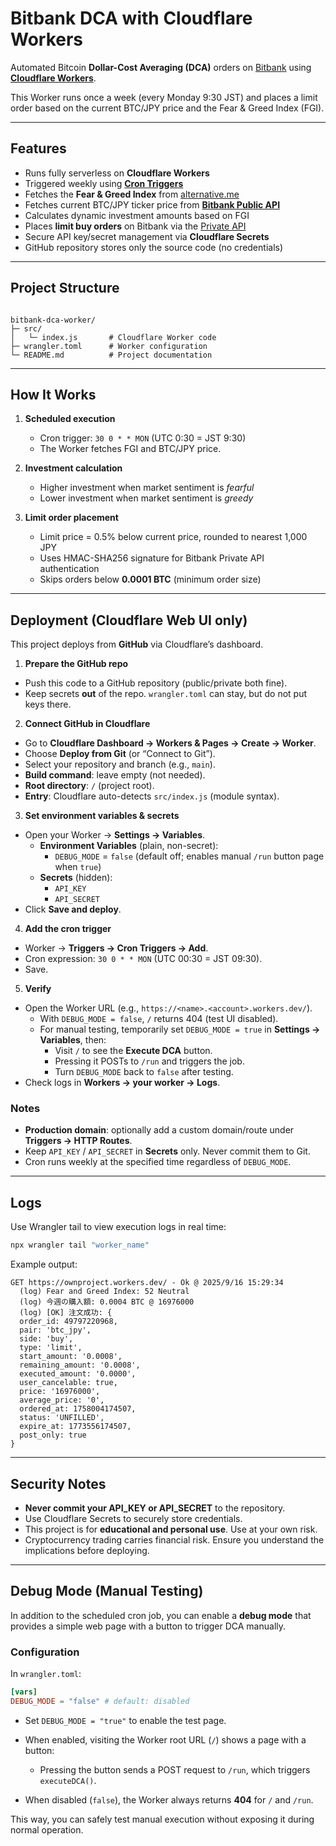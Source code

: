 # Bitbank DCA with Cloudflare Workers

Automated Bitcoin **Dollar-Cost Averaging (DCA)** orders on [Bitbank](https://bitbank.cc) using [**Cloudflare Workers**](https://workers.cloudflare.com/).

This Worker runs once a week (every Monday 9:30 JST) and places a limit order based on the current BTC/JPY price and the Fear & Greed Index (FGI).

---

## Features

- Runs fully serverless on **Cloudflare Workers**
- Triggered weekly using [**Cron Triggers**](https://developers.cloudflare.com/workers/configuration/cron-triggers/)
- Fetches the **Fear & Greed Index** from [alternative.me](https://alternative.me/crypto/fear-and-greed-index/)
- Fetches current BTC/JPY ticker price from [**Bitbank Public API**](https://github.com/bitbankinc/bitbank-api-docs/blob/master/public-api.md)
- Calculates dynamic investment amounts based on FGI
- Places **limit buy orders** on Bitbank via the [Private API](https://github.com/bitbankinc/bitbank-api-docs/blob/master/rest-api.md)
- Secure API key/secret management via **Cloudflare Secrets**
- GitHub repository stores only the source code (no credentials)

---

## Project Structure

```

bitbank-dca-worker/
├─ src/
│   └─ index.js       # Cloudflare Worker code
├─ wrangler.toml      # Worker configuration
└─ README.md          # Project documentation

````

---

## How It Works

1. **Scheduled execution**  
   - Cron trigger: `30 0 * * MON` (UTC 0:30 = JST 9:30)  
   - The Worker fetches FGI and BTC/JPY price.

2. **Investment calculation**  
   - Higher investment when market sentiment is *fearful*  
   - Lower investment when market sentiment is *greedy*  

3. **Limit order placement**  
   - Limit price = 0.5% below current price, rounded to nearest 1,000 JPY  
   - Uses HMAC-SHA256 signature for Bitbank Private API authentication  
   - Skips orders below **0.0001 BTC** (minimum order size)

---

## Deployment (Cloudflare Web UI only)

This project deploys from **GitHub** via Cloudflare’s dashboard.

1) **Prepare the GitHub repo**
- Push this code to a GitHub repository (public/private both fine).
- Keep secrets **out** of the repo. `wrangler.toml` can stay, but do not put keys there.

2) **Connect GitHub in Cloudflare**
- Go to **Cloudflare Dashboard → Workers & Pages → Create → Worker**.
- Choose **Deploy from Git** (or “Connect to Git”).
- Select your repository and branch (e.g., `main`).
- **Build command**: leave empty (not needed).
- **Root directory**: `/` (project root).
- **Entry**: Cloudflare auto-detects `src/index.js` (module syntax).

3) **Set environment variables & secrets**
- Open your Worker → **Settings → Variables**.
  - **Environment Variables** (plain, non-secret):
    - `DEBUG_MODE` = `false` (default off; enables manual `/run` button page when `true`)
  - **Secrets** (hidden):
    - `API_KEY`
    - `API_SECRET`
- Click **Save and deploy**.

4) **Add the cron trigger**
- Worker → **Triggers → Cron Triggers → Add**.
- Cron expression: `30 0 * * MON` (UTC 00:30 = JST 09:30).
- Save.

5) **Verify**
- Open the Worker URL (e.g., `https://<name>.<account>.workers.dev/`).
  - With `DEBUG_MODE = false`, `/` returns 404 (test UI disabled).
  - For manual testing, temporarily set `DEBUG_MODE = true` in **Settings → Variables**, then:
    - Visit `/` to see the **Execute DCA** button.
    - Pressing it POSTs to `/run` and triggers the job.
    - Turn `DEBUG_MODE` back to `false` after testing.
- Check logs in **Workers → your worker → Logs**.

### Notes
- **Production domain**: optionally add a custom domain/route under **Triggers → HTTP Routes**.
- Keep `API_KEY` / `API_SECRET` in **Secrets** only. Never commit them to Git.
- Cron runs weekly at the specified time regardless of `DEBUG_MODE`.
---

## Logs

Use Wrangler tail to view execution logs in real time:

```bash
npx wrangler tail "worker_name"
```

Example output:

```
GET https://ownproject.workers.dev/ - Ok @ 2025/9/16 15:29:34
  (log) Fear and Greed Index: 52 Neutral
  (log) 今週の購入額: 0.0004 BTC @ 16976000
  (log) [OK] 注文成功: {
  order_id: 49797220968,
  pair: 'btc_jpy',
  side: 'buy',
  type: 'limit',
  start_amount: '0.0008',
  remaining_amount: '0.0008',
  executed_amount: '0.0000',
  user_cancelable: true,
  price: '16976000',
  average_price: '0',
  ordered_at: 1758004174507,
  status: 'UNFILLED',
  expire_at: 1773556174507,
  post_only: true
}
```

---

## Security Notes

* **Never commit your API\_KEY or API\_SECRET** to the repository.
* Use Cloudflare Secrets to securely store credentials.
* This project is for **educational and personal use**. Use at your own risk.
* Cryptocurrency trading carries financial risk. Ensure you understand the implications before deploying.

---

## Debug Mode (Manual Testing)

In addition to the scheduled cron job, you can enable a **debug mode** that provides a simple web page with a button to trigger DCA manually.

### Configuration

In `wrangler.toml`:

```toml
[vars]
DEBUG_MODE = "false" # default: disabled
````

* Set `DEBUG_MODE = "true"` to enable the test page.
* When enabled, visiting the Worker root URL (`/`) shows a page with a button:

  * Pressing the button sends a POST request to `/run`, which triggers `executeDCA()`.
* When disabled (`false`), the Worker always returns **404** for `/` and `/run`.

This way, you can safely test manual execution without exposing it during normal operation.
